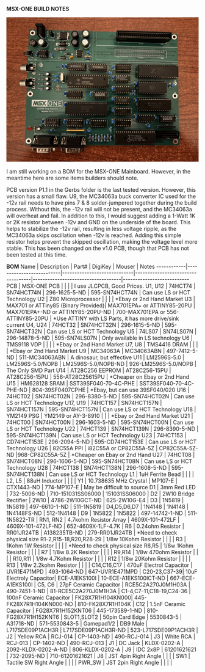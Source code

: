 **MSX-ONE BUILD NOTES**

![Mainboard](https://github.com/jdgabbard/MSX-ONE-Computer/blob/6d85ef19a87578129a18bd93f77f0a73d782c624/Photos/Mainboard.jpg)

I am still working on a BOM for the MSX-ONE Mainboard. However, in the meantime here are some items builders should note.

PCB version P1.1 in the Gerbs folder is the last tested version. However, this version has a small flaw. U9, the MC34063a buck converter IC used for the -12v rail needs to have pins 7 & 8 solder-jumpered together during the build process. Without this, the -12v rail will not be present, and the MC34063a will overheat and fail. In addition to this, I would suggest adding a 1-Watt 1K or 2K resistor between -12v and GND on the underside of the board. This helps to stabilize the -12v rail, resulting in less voltage ripple, as the MC34063a skips oscillation when -12v is reached. Adding this simple resistor helps prevent the skipped oscillation, making the voltage level more stable. This has been changed on the v1.0 PCB, though that PCB has not been tested at this time.

**BOM**
Name        | Description              | Part#                       | DigiKey                           | Mouser                             | Notes
------------|--------------------------|-----------------------------|-----------------------------------|------------------------------------|---------------------------
PCB         | MSX-ONE PCB              |                             |                                   |                                    | I use JLCPCB, Good Prices.
U1, U12	    | 74HCT74	               | SN74HCT74N                  | 296-1625-5-ND                     | 595-SN74HCT74N                     | Can use LS or HCT Technology
U2	        | Z80 Microprocessor       |                             |                                   |                                    | *Ebay or 2nd Hand Market
U3          | MAX701 or ATTiny85 (Binary Provided)| MAX701EPA+ or ATTINY85-20PU | MAX701EPA+-ND or ATTINY85-20PU-ND | 700-MAX701EPA or 556-ATTINY85-20PU | *Use ATTINY with LS Parts, it has more drive/sink current
U4, U24     | 74HCT32                  | SN74HCT32N                  | 296-1615-5-ND                     | 595-SN74HCT32N                     | Can use LS or HCT Technology
U5          | 74LS07                   | SN74LS07N                   | 296-14878-5-ND                    | 595-SN74LS07N                      | Only available in LS technology
U6          | TMS9118 VDP              |                             |                                   |                                    | *Ebay or 2nd Hand Market
U7, U8      | TMS4416 DRAM             |                             |                                   |                                    | *Ebay or 2nd Hand Market
U9          | MC34063A                 | MC34063ABN                  | 497-7412-5-ND                     | 511-MC34063ABN                     | A dinosaur, but effective
U11         | LM2596S-5.0              | LM2596S-5.0/NOPB            | LM2596S-5.0/NOPB-ND               | 926-LM2596S-5.0/NOPB               | The Only SMD Part
U14         | AT28C256 EEPROM          | AT28C256-15PU               | AT28C256-15PU                     | 556-AT28C25615PU                   | *Cheaper on Ebay or 2nd Hand
U15         | HM628128 SRAM            | SST39SF040-70-4C-PHE        | SST39SF040-70-4C-PHE-ND           | 804-39SF0407CPHE                   | *Ebay, but can use 39SF040/020
U16         | 74HCT02                  | SN74HCT02N                  | 296-8380-5-ND                     | 595-SN74HCT02N                     | Can use LS or HCT Technology
U17, U19    | 74HCT157                 | SN74HCT157N                 | SN74HCT157N                       | 595-SN74HCT157N                    | Can use LS or HCT Technology
U18         | YM2149 PSG               |  YM2149 or AY-3-8910        |                                   |                                    | *Ebay or 2nd Hand Market
U21         | 74HCT00                  | SN74HCT00N                  | 296-1603-5-ND                     | 595-SN74HCT00N                     | Can use LS or HCT Technology
U22         | 74HCT139                 | SN74HCT139N                 | 296-8390-5-ND                     | 595-SN74HCT139N                    | Can use LS or HCT Technology
U23         | 74HCT153                 | CD74HCT153E                 | 296-2094-5-ND                     | 595-CD74HCT153E                    | Can use LS or HCT Technology
U26         | 82C55A PPI               | i82C55A or CP82C55A-5Z      | CP82C55A-5Z-ND                    |968-CP82C55A-5Z                     | *Cheaper on Ebay or 2nd Hand
U27         | 74HCT08                  | SN74HCT08N                  | 296-1606-5-ND                     | 595-SN74HCT08N                     | Can use LS or HCT Technology
U28         | 74HCT138                 | SN74HCT138N                 | 296-1608-5-ND                     | 595-SN74HCT138N                    | Can use LS or HCT Technology
L1          | 1uH Ferrite Bead         |                             |                                   |                                    | 
L2, L5      | 88uH Inductor            |                             |                                   |                                    | 
Y1          | 10.738635 MHz Crystal    | MP107-E                     | CTX1443-ND                        | 774-MP107-E                        | May be difficult to source
D1          | 3mm Red LED              | 732-5006-ND                 | 710-151031SS06000                 | 151031SS06000                      | 
D2          | 2W10 Bridge Rectifier    | 2W10                        | 4786-2W10GCT-ND                   | 625-2W10G-E4                       | 
D3          | 1N5819                   | 1N5819                      | 497-6610-1-ND                     | 511-1N5819                         | 
D4,D5,D6,D7 | 1N4148                   | 1N4148                      | 1N4148FS-ND                       | 512-1N4148                         | 
D9          | 1N5822                   | 1N5822                      | 497-14742-1-ND                    | 511-1N5822-TR                      | 
RN1, RN2    | 4.7kohm Resistor Array   | 4609X-101-472LF             | 4609X-101-472LF-ND                | 652-4609X-1LF-4.7K                 | 
R6          | 0.24ohm Resistor         | RR01JR24TB                  | A138235TB-ND                      | 279-RR01JR24TB                     | *Need to check physical size
R1-2,R15-18,R20,R28-29 | 1/8w 10Kohm Resistor |                      |                                   |                                    | 
R3          | 1Kohm 1W Resistor        |                             |                                   |                                    | *Need to check physical size
R8,R5       | 1/8w 1Kohm Resistor      |                             |                                   |                                    | 
R7          | 1/8w 8.2K Resistor       |                             |                                   |                                    | 
R9,R14      | 1/8w 470ohm Resistor     |                             |                                   |                                    | 
R10,R11     | 1/8w 4.7Kohm Resistor    |                             |                                   |                                    | 
R12         | 1/8w 20Kohm Resistor     |                             |                                   |                                    | 
R13         | 1/8w 2.2kohm Resistor    |                             |                                   |                                    | 
C14,C16,C17 | 470uF Electrol Capacitor | UVR1E471MPD                 | 493-1064-ND                       | 647-UVR1E471MPD                    | 
C20-23,C37-39| 10uF Electroly Capacitor| ECE-A1EKS100I               | 10-ECE-A1EKS100ICT-ND             | 667-ECE-A1EKS100I                  |
C5, C6      | 27pF Ceramic Capacitor   | RCE5C2A270J0M1H03A          | 490-7451-1-ND                     | 81-RCE5C2A270J0M1H3A               | 
C1-4,C7-11,C18-19,C24-36 | 100nF Ceramic Capacitor | FK28X7R1H104KN000| 445-FK28X7R1H104KN000-ND         | 810-FK28X7R1H104K                  | 
C12         | 1.5nF Ceramic Capacitor  | FG28X7R1H152KNT06           | 445-173589-1-ND                   | 810-FG28X7R1H152KNT6               | 
SLOT1,SLOT2 | 50pin Card Edge          | 5530843-5                   | A31718-ND                         | 571-5530843-5                      | 
Gamepad1/2  | DB9 Male                 | L717SDE09P1ACH3R            | L717SDE09P1ACH3R-ND               | 523-L717SDE09P1ACH3R               | 
J2          | Yellow RCA               | RCJ-014                     | CP-1403-ND                        | 490-RCJ-014                        | 
J3          | White RCA                | RCJ-013                     | CP-1402-ND                        | 490-RCJ-013                        | 
J1          | DC Jack                  | KLDX-0202-A                 | 2092-KLDX-0202-A-ND               | 806-KLDX-0202-A                    | 
J9          | IDC 2x8P                 | 61201621621                 | 732-2095-ND                       | 710-61201621621                    | 
J8          | JST 4pin Right Angle     |                             |                                   |                                    | 
SW1         | Tactile SW Right Angle   |                             |                                   |                                    | 
PWR_SW      | JST 2pin Right Angle     |                             |                                   |                                    | 

